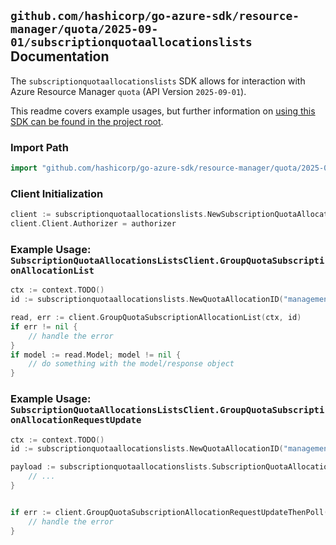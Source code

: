 
## `github.com/hashicorp/go-azure-sdk/resource-manager/quota/2025-09-01/subscriptionquotaallocationslists` Documentation

The `subscriptionquotaallocationslists` SDK allows for interaction with Azure Resource Manager `quota` (API Version `2025-09-01`).

This readme covers example usages, but further information on [using this SDK can be found in the project root](https://github.com/hashicorp/go-azure-sdk/tree/main/docs).

### Import Path

```go
import "github.com/hashicorp/go-azure-sdk/resource-manager/quota/2025-09-01/subscriptionquotaallocationslists"
```


### Client Initialization

```go
client := subscriptionquotaallocationslists.NewSubscriptionQuotaAllocationsListsClientWithBaseURI("https://management.azure.com")
client.Client.Authorizer = authorizer
```


### Example Usage: `SubscriptionQuotaAllocationsListsClient.GroupQuotaSubscriptionAllocationList`

```go
ctx := context.TODO()
id := subscriptionquotaallocationslists.NewQuotaAllocationID("managementGroupId", "12345678-1234-9876-4563-123456789012", "groupQuotaName", "resourceProviderName", "quotaAllocationName")

read, err := client.GroupQuotaSubscriptionAllocationList(ctx, id)
if err != nil {
	// handle the error
}
if model := read.Model; model != nil {
	// do something with the model/response object
}
```


### Example Usage: `SubscriptionQuotaAllocationsListsClient.GroupQuotaSubscriptionAllocationRequestUpdate`

```go
ctx := context.TODO()
id := subscriptionquotaallocationslists.NewQuotaAllocationID("managementGroupId", "12345678-1234-9876-4563-123456789012", "groupQuotaName", "resourceProviderName", "quotaAllocationName")

payload := subscriptionquotaallocationslists.SubscriptionQuotaAllocationsList{
	// ...
}


if err := client.GroupQuotaSubscriptionAllocationRequestUpdateThenPoll(ctx, id, payload); err != nil {
	// handle the error
}
```
